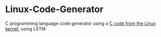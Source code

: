 # Linux-Code-Generator
C programming language code generator using a [C code from the Linux kernel](https://github.com/torvalds/linux/blob/master/kernel/acct.c), using LSTM
